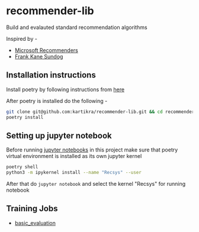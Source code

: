 # recommender-lib

Build and evalauted standard recommendation algorithms


Inspired by -
- [Microsoft Recommenders](https://github.com/microsoft/recommenders)
- [Frank Kane Sundog](https://sundog-education.com/recsys/)


## Installation instructions

Install poetry by following instructions from [here](https://python-poetry.org/docs/#installation)

After poetry is installed do the following -
``` sh
git clone git@github.com:kartikra/recommender-lib.git && cd recommender-lib
poetry install 
```


## Setting up jupyter notebook
Before running [jupyter notebooks](/notebooks/01-recommender-evaluation.ipynb) in this project make sure that poetry virtual environment is installed as its own jupyter kernel
``` sh
poetry shell
python3 -m ipykernel install --name "Recsys" --user
```
After that do `jupyter notebook` and select the kernel "Recsys" for running notebook

## Training Jobs
- [basic_evaluation](recommender_lib/jobs/basic_evaluation.py)
